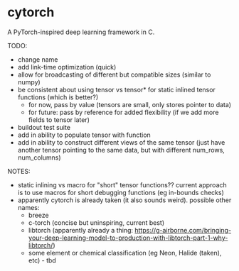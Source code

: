 # cytorch

A PyTorch-inspired deep learning framework in C.

TODO:
- change name
- add link-time optimization (quick)
- allow for broadcasting of different but compatible sizes (similar to numpy)
- be consistent about using tensor vs tensor* for static inlined tensor functions (which is better?)
    - for now, pass by value (tensors are small, only stores pointer to data)
    - for future: pass by reference for added flexibility (if we add more fields to tensor later)
- buildout test suite
- add in ability to populate tensor with function
- add in ability to construct different views of the same tensor (just have another tensor pointing to the same data, but with different num_rows, num_columns)

NOTES:
- static inlining vs macro for "short" tensor functions?? current approach is to use macros for short debugging functions (eg in-bounds checks)
- apparently cytorch is already taken (it also sounds weird). possible other names:
    - breeze
    - c-torch (concise but uninspiring, current best)
    - libtorch (apparently already a thing: https://g-airborne.com/bringing-your-deep-learning-model-to-production-with-libtorch-part-1-why-libtorch/)
    - some element or chemical classification (eg Neon, Halide (taken), etc)
          - tbd
